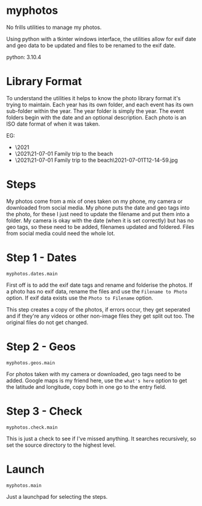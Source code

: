# myphotos
No frills utilities to manage my photos.

Using python with a tkinter windows interface, the utilities allow for exif date and geo data to be updated and files to be renamed to the exif date.

python: 3.10.4

# Library Format
To understand the utilities it helps to know the photo library format it's trying to maintain.
Each year has its own folder, and each event has its own sub-folder within the year.
The year folder is simply the year. The event folders begin with the date and an optional description.
Each photo is an ISO date format of when it was taken.

EG:
-  \2021
-  \2021\21-07-01 Family trip to the beach
-  \2021\21-07-01 Family trip to the beach\2021-07-01T12-14-59.jpg

# Steps

My photos come from a mix of ones taken on my phone, my camera or downloaded from social media. My phone puts the date and geo tags into the photo, for these I just need to update the filename and put them into a folder. My camera is okay with the date (when it is set correctly) but has no geo tags, so these need to be added, filenames updated and foldered. Files from social media could need the whole lot.

# Step 1 - Dates

`myphotos.dates.main`

First off is to add the exif date tags and rename and folderise the photos. If a photo has no exif data, rename the files and use the `Filename to Photo` option. If exif data exists use the `Photo to Filename` option.

This step creates a copy of the photos, if errors occur, they get seperated and if they're any videos or other non-image files they get split out too. The original files do not get changed.

# Step 2 - Geos

`myphotos.geos.main`

For photos taken with my camera or downloaded, geo tags need to be added. Google maps is my friend here, use the `what's here` option to get the latitude and longitude, copy both in one go to the entry field.

# Step 3 - Check

`myphotos.check.main`

This is just a check to see if I've missed anything. It searches recursively, so set the source directory to the highest level.

# Launch

`myphotos.main`

Just a launchpad for selecting the steps.
